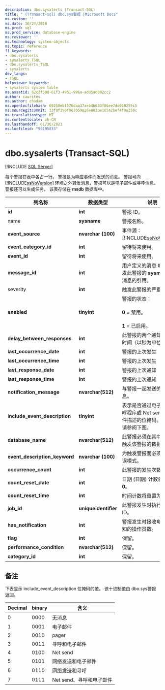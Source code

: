 ```yaml
---
description: dbo.sysalerts (Transact-SQL)
title: " (Transact-sql) dbo.sys警报 |Microsoft Docs"
ms.custom: ''
ms.date: 10/24/2016
ms.prod: sql
ms.prod_service: database-engine
ms.reviewer: ''
ms.technology: system-objects
ms.topic: reference
f1_keywords:
- dbo.sysalerts
- sysalerts_TSQL
- dbo.sysalerts_TSQL
- sysalerts
dev_langs:
- TSQL
helpviewer_keywords:
- sysalerts system table
ms.assetid: a2c2f50d-61f3-4951-996a-add5ad092cc2
author: cawrites
ms.author: chadam
ms.openlocfilehash: 69250eb1576daa37aeb4b633f86ee7dc019255c5
ms.sourcegitcommit: 33f0f190f962059826e002be165a2bef4f9e350c
ms.translationtype: MT
ms.contentlocale: zh-CN
ms.lasthandoff: 01/30/2021
ms.locfileid: "99195833"
---
```

# <a name="dbosysalerts-transact-sql"></a>dbo.sysalerts (Transact-SQL)
[!INCLUDE [SQL Server](../../includes/applies-to-version/sqlserver.md)]

  每个警报在表中各占一行。 警报是为响应事件而发送的消息。 警报可向 [!INCLUDE[ssNoVersion](../../includes/ssnoversion-md.md)] 环境之外转发消息，警报可以是电子邮件或寻呼消息。 警报还可以生成任务。  该表存储在 **msdb** 数据库中。
  
|列名称|数据类型|说明|  
|-----------------|---------------|-----------------|  
|**id**|**int**|警报 ID。|  
|name|**sysname**|警报名称。|  
|**event_source**|**nvarchar (100)**|事件源：[!INCLUDE[ssNoVersion](../../includes/ssnoversion-md.md)]。|  
|**event_category_id**|**int**|留待将来使用。|  
|**event_id**|**int**|留待将来使用。|  
|**message_id**|**int**|用户定义的消息 ID 或对触发此警报的 **sysmessages** 消息的引用。|  
|severity |**int**|触发此警报的严重级别。|  
|**enabled**|**tinyint**|警报的状态：<br /><br /> **0** = 禁用。<br /><br /> **1** = 已启用。|  
|**delay_between_responses**|**int**|此警报的两个通知间的等待时间（以秒为单位）。|  
|**last_occurrence_date**|**int**|警报的上次发生（日期）。|  
|**last_occurrence_time**|**int**|警报的上次发生（时间）。|  
|**last_response_date**|**int**|警报的上次通知（日期）。|  
|**last_response_time**|**int**|警报的上次通知（时间）。|  
|**notification_message**|**nvarchar(512)**|与警报一起发送的其他信息。|  
|**include_event_description**|**tinyint**|表示是否通过电子邮件、寻呼程序或 Net send 发送事件描述的位掩码。 有关值，请参阅下图。|  
|**database_name**|**nvarchar(512)**|此警报必须在其中发生才能触发该警报的数据库。|  
|**event_description_keyword**|**nvarchar (100)**|为触发警报而必须匹配的错误模式。|  
|**occurrence_count**|**int**|此警报的发生次数。|  
|**count_reset_date**|**int**|日期 (日期) 计数将重置为 **0**。|  
|**count_reset_time**|**int**|时间计数将重置为 **0**。|  
|**job_id**|**uniqueidentifier**|此警报发生时执行的任务的 ID。|  
|**has_notification**|**int**|警报发生时接收电子邮件通知的操作员数。|  
|**flag**|**int**|保留。|  
|**performance_condition**|**nvarchar(512)**|保留。|  
|**category_id**|**int**|保留。|  
  
 ## <a name="remarks"></a>备注

下表显示 include_event_description 位掩码的值。 该十进制值由 dbo.sys警报返回。 

|Decimal | binary | 含义 |
|------|------|------|
|0 |0000 |无消息 |
|1 |0001 |电子邮件 |
|2 |0010 |pager |
|3 |0011 |寻呼和电子邮件 |
|4 |0100 |Net send |
|5 |0101 |网络发送和电子邮件 |
|6 |0110 |网络发送和寻呼 |
|7 |0111 |Net send、寻呼和电子邮件 |
  
